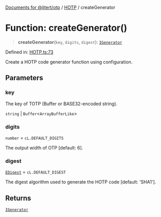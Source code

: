 [Documents for @litert/otp](../../index.md) / [HOTP](../index.md) / createGenerator

# Function: createGenerator()

> **createGenerator**(`key`, `digits`, `digest`): [`IGenerator`](../interfaces/IGenerator.md)

Defined in: [HOTP.ts:73](https://github.com/litert/otp.js/blob/master/src/lib/HOTP.ts#L73)

Create a HOTP code generator function using configuration.

## Parameters

### key

The key of TOTP (Buffer or BASE32-encoded string).

`string` | `Buffer`\<`ArrayBufferLike`\>

### digits

`number` = `cL.DEFAULT_DIGITS`

The output width of OTP [default: 6].

### digest

[`EDigest`](../../Constants/enumerations/EDigest.md) = `cL.DEFAULT_DIGEST`

The digest algorithm used to generate the HOTP code [default: 'SHA1'].

## Returns

[`IGenerator`](../interfaces/IGenerator.md)
